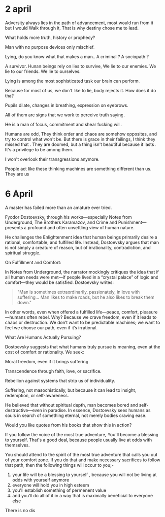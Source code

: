 
# 2 april

Adversity always lies in the path of advancement, most would run from it but I would Walk through it,
That is why destiny chose me to lead.


What holds more truth, history or prophecy?


Man with no purpose devices only mischief.







Lying, do you know what that makes a man..
A criminal ?
A sociopath ?

A survivor.
Hunan beings rely on lies to survive,
We lie to our enemies.
We lie to our friends.
We lie to ourselves.

Lying is among the most sophisticated task our brain can perform.

Because for most of us, we don't like to lie, 
body rejects it. How does it do tha?

Pupils dilate, changes in breathing, expression on eyebrows.

All of them are signs that we work to perceive truth saying.









He is a man of focus, commitment and shear fucking will.




Humans are odd,
They think order and chaos are somehow opposites, and try to control what won't be.
But there is grace in their failings,
I think they missed that .
They are doomed, but a thing isn't beautiful because it lasts .
It's a privilege to be among them.




I won't overlook their transgressions anymore.



People act like these thinking machines are something different than us. They are us


# **6 April** 

A master has failed more than an amature ever tried.





Fyodor Dostoevsky, through his works—especially Notes from Underground, The Brothers Karamazov, and Crime and Punishment—presents a profound and often unsettling view of human nature.

He challenges the Enlightenment idea that human beings primarily desire a rational, comfortable, and fulfilled life. Instead, Dostoevsky argues that man is not simply a creature of reason, but of irrationality, contradiction, and spiritual struggle.

On Fulfillment and Comfort:

In Notes from Underground, the narrator mockingly critiques the idea that if all human needs were met—if people lived in a “crystal palace” of logic and comfort—they would be satisfied. Dostoevsky writes:

> "Man is sometimes extraordinarily, passionately, in love with suffering... Man likes to make roads, but he also likes to break them down."



In other words, even when offered a fulfilled life—peace, comfort, pleasure—humans often rebel. Why? Because we crave freedom, even if it leads to chaos or destruction. We don’t want to be predictable machines; we want to feel we choose our path, even if it’s irrational.

What Are Humans Actually Pursuing?

Dostoevsky suggests that what humans truly pursue is meaning, even at the cost of comfort or rationality. We seek:

Moral freedom, even if it brings suffering.

Transcendence through faith, love, or sacrifice.

Rebellion against systems that strip us of individuality.

Suffering, not masochistically, but because it can lead to insight, redemption, or self-awareness.


He believed that without spiritual depth, man becomes bored and self-destructive—even in paradise. In essence, Dostoevsky sees humans as souls in search of something eternal, not merely bodies craving ease.

Would you like quotes from his books that show this in action?











If you follow the voice of the most true adventure, 
You'll become a blessing to yourself.
That's a good deal, because people usually live at odds with themselves.

You should attend to the spirit of the most true adventure that calls you out of your comfort zone. If you do that and make necessary sacrifices to follow that path, then the following things will occur to you;-
1) your life will be a blessing to yourself , because you will not be living at odds with yourself anymore 
2) everyone will hold you in high esteem 
3) you'll establish something of permenent value 
4) and you'll do all of it in a way that is maximally beneficial to everyone else 

There is no dis